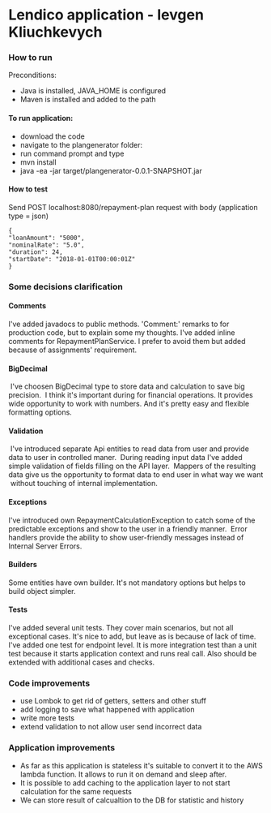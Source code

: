 # Lendico application - Ievgen Kliuchkevych

### How to run 
Preconditions: 
 - Java is installed, JAVA_HOME is configured
 - Maven is installed and added to the path
 
 #### To run application:
 - download the code
 - navigate to the plangenerator folder:
 - run command prompt and type
 - mvn install
 - java -ea -jar target/plangenerator-0.0.1-SNAPSHOT.jar
 
 #### How to test
 Send POST localhost:8080/repayment-plan request with body (application type = json)
 ```
 {
 "loanAmount": "5000",
 "nominalRate": "5.0",
 "duration": 24,
 "startDate": "2018-01-01T00:00:01Z"
 }
 ```
 
### Some decisions clarification

#### Comments
I've added javadocs to public methods. 
'Comment:' remarks to for production code, but to explain some my thoughts.
I've added inline comments for RepaymentPlanService. I prefer to avoid them but added because of assignments' requirement.

#### BigDecimal
 I've choosen BigDecimal type to store data and calculation to save big precision.
 I think it's important during for financial operations. It provides wide opportunity to work with numbers. And it's pretty easy and flexible formatting options.
 
#### Validation
 I've introduced separate Api entities to read data from user and provide data to user in controlled maner.
 During reading input data I've added simple validation of fields filling on the API layer.
 Mappers of the resulting data give us the opportunity to format data to end user in what way we want
 without touching of internal implementation.


#### Exceptions
I've introduced own RepaymentCalculationException to catch some of the predictable exceptions and show to the user
in a friendly manner. 
Error handlers provide the ability to show user-friendly messages instead of Internal Server Errors.

#### Builders
Some entities have own builder. It's not mandatory options but helps to build object simpler.

#### Tests
I've added several unit tests. They cover main scenarios, but not all exceptional cases. 
It's nice to add, but leave as is because of lack of time.
I've added one test for endpoint level. It is more integration test than a unit test because it starts application context and runs real call.
Also should be extended with additional cases and checks. 

### Code improvements
- use Lombok to get rid of getters, setters and other stuff
- add logging to save what happened with application
- write more tests
- extend validation to not allow user send incorrect data

### Application improvements
- As far as this application is stateless it's suitable to convert it to the AWS lambda function. It allows to run it on demand and sleep after.
- It is possible to add caching to the application layer to not start calculation for the same requests
- We can store result of calcualtion to the DB for statistic and history
 



